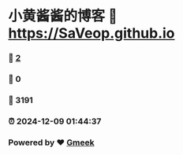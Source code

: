 # 小黄酱酱的博客 :link: https://SaVeop.github.io 
### :page_facing_up: [2](https://SaVeop.github.io/tag.html) 
### :speech_balloon: 0 
### :hibiscus: 3191 
### :alarm_clock: 2024-12-09 01:44:37 
### Powered by :heart: [Gmeek](https://github.com/Meekdai/Gmeek)
